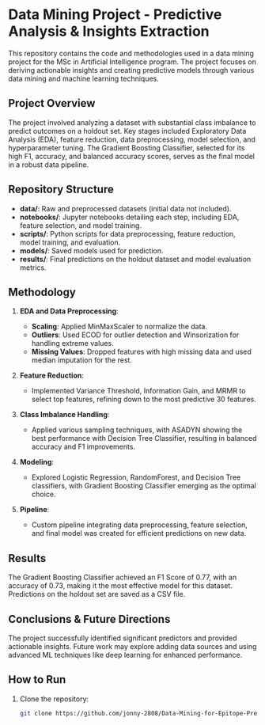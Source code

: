 # Data Mining Project - Predictive Analysis & Insights Extraction

This repository contains the code and methodologies used in a data mining project for the MSc in Artificial Intelligence program. The project focuses on deriving actionable insights and creating predictive models through various data mining and machine learning techniques.

## Project Overview

The project involved analyzing a dataset with substantial class imbalance to predict outcomes on a holdout set. Key stages included Exploratory Data Analysis (EDA), feature reduction, data preprocessing, model selection, and hyperparameter tuning. The Gradient Boosting Classifier, selected for its high F1, accuracy, and balanced accuracy scores, serves as the final model in a robust data pipeline.

## Repository Structure

- **data/**: Raw and preprocessed datasets (initial data not included).
- **notebooks/**: Jupyter notebooks detailing each step, including EDA, feature selection, and model training.
- **scripts/**: Python scripts for data preprocessing, feature reduction, model training, and evaluation.
- **models/**: Saved models used for prediction.
- **results/**: Final predictions on the holdout dataset and model evaluation metrics.

## Methodology

1. **EDA and Data Preprocessing**:
   - **Scaling**: Applied MinMaxScaler to normalize the data.
   - **Outliers**: Used ECOD for outlier detection and Winsorization for handling extreme values.
   - **Missing Values**: Dropped features with high missing data and used median imputation for the rest.

2. **Feature Reduction**:
   - Implemented Variance Threshold, Information Gain, and MRMR to select top features, refining down to the most predictive 30 features.

3. **Class Imbalance Handling**:
   - Applied various sampling techniques, with ASADYN showing the best performance with Decision Tree Classifier, resulting in balanced accuracy and F1 improvements.

4. **Modeling**:
   - Explored Logistic Regression, RandomForest, and Decision Tree classifiers, with Gradient Boosting Classifier emerging as the optimal choice.

5. **Pipeline**:
   - Custom pipeline integrating data preprocessing, feature selection, and final model was created for efficient predictions on new data.

## Results

The Gradient Boosting Classifier achieved an F1 Score of 0.77, with an accuracy of 0.73, making it the most effective model for this dataset. Predictions on the holdout set are saved as a CSV file.

## Conclusions & Future Directions

The project successfully identified significant predictors and provided actionable insights. Future work may explore adding data sources and using advanced ML techniques like deep learning for enhanced performance.

## How to Run

1. Clone the repository:
   ```bash
   git clone https://github.com/jonny-2808/Data-Mining-for-Epitope-Prediction-in-Chagas-Disease-main.git
